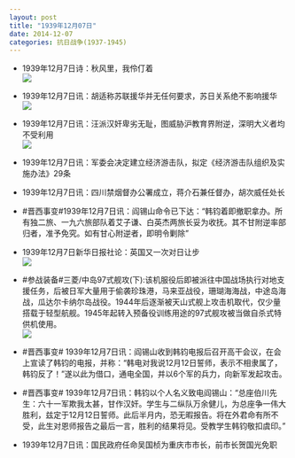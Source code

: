 ```yaml
---
layout: post
title: "1939年12月07日"
date: 2014-12-07
categories: 抗日战争(1937-1945)
---
```


<meta name="referrer" content="no-referrer" />

- 1939年12月7日诗：秋风里，我伶仃着 <br/><img src="https://ww3.sinaimg.cn/large/aca367d8jw1en1irr53llj20b40nzdid.jpg" />

- 1939年12月7日讯：胡适称苏联援华并无任何要求，苏日关系绝不影响援华 <br/><img src="https://ww1.sinaimg.cn/large/aca367d8jw1en1h0s95noj20770bfdgh.jpg" />

- 1939年12月7日讯：汪派汉奸卑劣无耻，图威胁沪教育界附逆，深明大义者均不受利用 <br/><img src="https://ww2.sinaimg.cn/large/aca367d8jw1en1fa3kdq1j20610brt9t.jpg" />

- 1939年12月7日讯：军委会决定建立经济游击队，拟定《经济游击队组织及实施办法》29条 

- 1939年12月7日讯：四川禁烟督办公署成立，蒋介石兼任督办，胡次威任处长 

- #晋西事变#1939年12月7日讯：阎锡山命令已下达：“韩钧着即撤职拿办。所有独二旅、一九六旅部队着艾子谦、白英杰两旅长妥为收抚。其不甘附逆率部归者，准予免究。如有甘心附逆者，即明令剿除” 

- 1939年12月7日新华日报社论：英国又一次对日让步 <br/><img src="https://ww4.sinaimg.cn/large/aca367d8jw1en0xyfpnzoj211g0i1n3o.jpg" />

- #参战装备#三菱/中岛97式舰攻(下):该机服役后即被派往中国战场执行对地支援任务，后被日军大量用于偷袭珍珠港，马来亚战役，珊瑚海海战，中途岛海战，瓜达尔卡纳尔岛战役。1944年后逐渐被天山式舰上攻击机取代，仅少量搭载于轻型航舰。1945年起转入预备役训练用途的97式舰攻被当做自杀式特供机使用。 <br/><img src="https://ww1.sinaimg.cn/large/aca367d8jw1en0vyu1iz2j20dw0mljtz.jpg" />

- #晋西事变# 1939年12月7日讯：阎锡山收到韩钧电报后召开高干会议，在会上宣读了韩钧的电报，并称：“韩电对我说12月12日誓师，表示不相隶属了，韩钧反了！”遂以此为借口，通电全国，并以6个军的兵力，向新军发起攻击。 

- #晋西事变# 1939年12月7日讯：韩钧以个人名义致电阎锡山：“总座伯川先生：六十一军欺我太甚，甘作汉奸。学生与二纵队万余健儿，为总座争一伟大胜利，兹定于12月12日誓师。此后半月内，恐无暇报告。将在外君命有所不受，此生对恩师报告之最后一言，胜利的结果将见。受教学生韩钧敬扣虞印。” 

- 1939年12月7日讯：国民政府任命吴国桢为重庆市市长，前市长贺国光免职 

